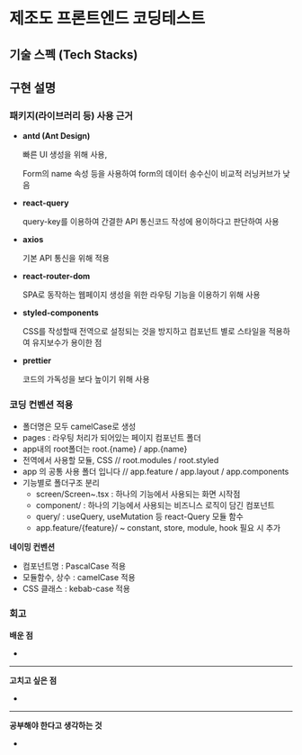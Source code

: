 # 제조도 프론트엔드 코딩테스트

## 기술 스펙 (Tech Stacks)

## 구현 설명

### 패키지(라이브러리 등) 사용 근거

- **antd (Ant Design)**
    
    빠른 UI 생성을 위해 사용,
    
    Form의 name 속성 등을 사용하여 form의 데이터 송수신이 비교적 러닝커브가 낮음
    
- **react-query**
    
    query-key를 이용하여 간결한 API 통신코드 작성에 용이하다고 판단하여 사용
    
- **axios**
    
    기본 API 통신을 위해 적용
    
- **react-router-dom**
    
    SPA로 동작하는 웹페이지 생성을 위한 라우팅 기능을 이용하기 위해 사용
    
- **styled-components**
    
    CSS를 작성할때 전역으로 설정되는 것을 방지하고
    컴포넌트 별로 스타일을 적용하여 유지보수가 용이한 점
    
- **prettier**
    
    코드의 가독성을 보다 높이기 위해 사용

### 코딩 컨벤션 적용

- 폴더명은 모두 camelCase로 생성
- pages : 라우팅 처리가 되어있는 페이지 컴포넌트 폴더
- app내의 root폴더는 root.{name} / app.{name}
- 전역에서 사용할 모듈, CSS
// root.modules / root.styled
- app 의 공통 사용 폴더 입니다
// app.feature / app.layout / app.components
- 기능별로 폴더구조 분리
    - screen/Screen~.tsx : 하나의 기능에서 사용되는 화면 시작점
    - component/ : 하나의 기능에서 사용되는 비즈니스 로직이 담긴 컴포넌트
    - query/ : useQuery, useMutation 등 react-Query 모듈 함수
    - app.feature/{feature}/ ~ constant, store, module, hook 필요 시 추가

**네이밍 컨벤션**

- 컴포넌트명 : PascalCase 적용
- 모듈함수, 상수 : camelCase 적용
- CSS 클래스 : kebab-case 적용

### 회고

**배운 점**

- 

---

**고치고 싶은 점**

- 

---

**공부해야 한다고 생각하는 것**

- 